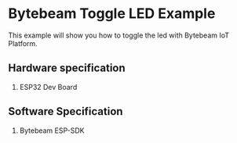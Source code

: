 # Bytebeam Toggle LED Example
This example will show you how to toggle the led with Bytebeam IoT Platform.

## Hardware specification
1. ESP32 Dev Board

## Software Specification
1. Bytebeam ESP-SDK